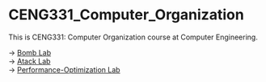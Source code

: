 # CENG331_Computer_Organization
This is CENG331: Computer Organization course at Computer Engineering.

-> <a href="bombLab">Bomb Lab</a><br/>
-> <a href="atack">Atack Lab</a><br/>
-> <a href="perflab-handout">Performance-Optimization Lab</a>
